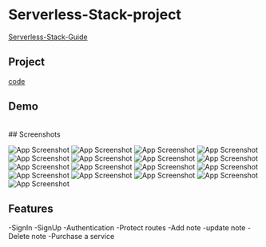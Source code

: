 # Serverless-Stack-project
[Serverless-Stack-Guide](https://dd0cc7eeasztl.cloudfront.net/)

## Project
[code](Serverless-project)

## Demo
<br>
## Screenshots

![App Screenshot](1.PNG)
![App Screenshot](2PNG)
![App Screenshot](3.PNG)
![App Screenshot](4.PNG)
![App Screenshot](5.PNG)
![App Screenshot](6.PNG)
![App Screenshot](7.PNG)
![App Screenshot](8.PNG)
![App Screenshot](9.PNG)
![App Screenshot](10.PNG)
![App Screenshot](11.PNG)
![App Screenshot](12.PNG)
![App Screenshot](13.PNG)
![App Screenshot](14.PNG)
![App Screenshot](15.PNG)
![App Screenshot](16.PNG)
![App Screenshot](17.PNG)

## Features
-SignIn
-SignUp
-Authentication
-Protect routes 
-Add note
-update note
-Delete note
-Purchase a service 
